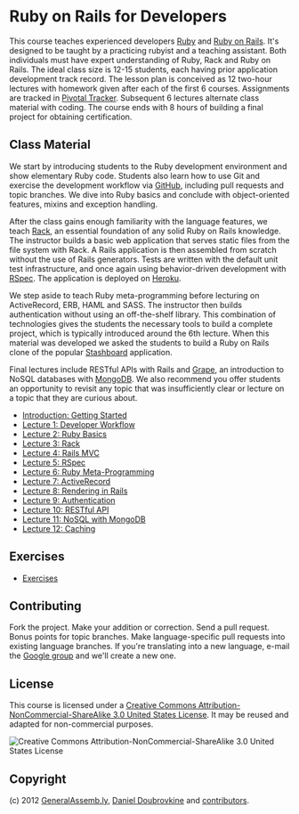 # Ruby on Rails for Developers

This course teaches experienced developers [Ruby](http://www.ruby-lang.org) and [Ruby on Rails](http://rubyonrails.org/). It's designed to be taught by a practicing rubyist and a teaching assistant. Both individuals must have expert understanding of Ruby, Rack and Ruby on Rails. The ideal class size is 12-15 students, each having prior application development track record. The lesson plan is conceived as 12 two-hour lectures with homework given after each of the first 6 courses. Assignments are tracked in [Pivotal Tracker](http://pivotaltracker.com). Subsequent 6 lectures alternate class material with coding. The course ends with 8 hours of building a final project for obtaining certification.

## Class Material

We start by introducing students to the Ruby development environment and show elementary Ruby code. Students also learn how to use Git and exercise the development workflow via [GitHub](http://github.com), including pull requests and topic branches. We dive into Ruby basics and conclude with object-oriented features, mixins and exception handling.

After the class gains enough familiarity with the language features, we teach [Rack](http://rack.github.com/), an essential foundation of any solid Ruby on Rails knowledge. The instructor builds a basic web application that serves static files from the file system with Rack. A Rails application is then assembled from scratch without the use of Rails generators. Tests are written with the default unit test infrastructure, and once again using behavior-driven development with [RSpec](http://rspec.info/). The application is deployed on [Heroku](http://www.heroku.com/).

We step aside to teach Ruby meta-programming before lecturing on ActiveRecord, ERB, HAML and SASS. The instructor then builds authentication without using an off-the-shelf library. This combination of technologies gives the students the necessary tools to build a complete project, which is typically introduced around the 6th lecture. When this material was developed we asked the students to build a Ruby on Rails clone of the popular [Stashboard](http://www.stashboard.org/) application.

Final lectures include RESTful APIs with Rails and [Grape](https://github.com/intridea/grape), an introduction to NoSQL databases with [MongoDB](http://mongodb.org). We also recommend you offer students an opportunity to revisit any topic that was insufficiently clear or lecture on a topic that they are curious about.

* [Introduction: Getting Started](lectures/00-getting-started/README.md)
* [Lecture 1: Developer Workflow](lectures/01-developer-workflow/README.md)
* [Lecture 2: Ruby Basics](lectures/02-ruby-basics/README.md)
* [Lecture 3: Rack](lectures/03-rack/README.md)
* [Lecture 4: Rails MVC](lectures/04-rails-mvc/README.md)
* [Lecture 5: RSpec](lectures/05-rspec/README.md)
* [Lecture 6: Ruby Meta-Programming](lectures/06-ruby-meta-programming/README.md)
* [Lecture 7: ActiveRecord](lectures/07-active-record/README.md)
* [Lecture 8: Rendering in Rails](lectures/08-erb-haml-sass/README.md)
* [Lecture 9: Authentication](lectures/09-authentication/README.md)
* [Lecture 10: RESTful API](lectures/10-restful-api/README.md)
* [Lecture 11: NoSQL with MongoDB](lectures/11-nosql-with-mongodb/README.md)
* [Lecture 12: Caching](lectures/12-caching/README.md)

## Exercises

* [Exercises](class)

## Contributing

Fork the project. Make your addition or correction. Send a pull request. Bonus points for topic branches. Make language-specific pull requests into existing language branches. If you're translating into a new language, e-mail the [Google group](http://groups.google.com/group/ga-ruby-on-rails-for-devs) and we'll create a new one.

## License

This course is licensed under a [Creative Commons Attribution-NonCommercial-ShareAlike 3.0 United States License](http://creativecommons.org/licenses/by-nc-sa/3.0/us/). It may be reused and adapted for non-commercial purposes.

![Creative Commons Attribution-NonCommercial-ShareAlike 3.0 United States License](http://i.creativecommons.org/l/by-nc-sa/3.0/us/88x31.png "Creative Commons Attribution-NonCommercial-ShareAlike 3.0 United States License")

## Copyright

(c) 2012 [GeneralAssemb.ly](https://generalassemb.ly/ruby-on-rails-for-devs), [Daniel Doubrovkine](http://github.com/dblock) and [contributors](CONTRIBUTORS.md).

